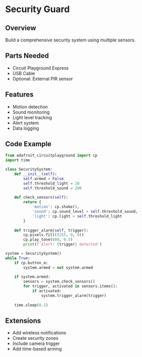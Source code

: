 # Security Guard

## Overview
Build a comprehensive security system using multiple sensors.

## Parts Needed
- Circuit Playground Express
- USB Cable
- Optional: External PIR sensor

## Features
- Motion detection
- Sound monitoring
- Light level tracking
- Alert system
- Data logging

## Code Example
```python
from adafruit_circuitplayground import cp
import time

class SecuritySystem:
    def __init__(self):
        self.armed = False
        self.threshold_light = 20
        self.threshold_sound = 200
    
    def check_sensors(self):
        return {
            'motion': cp.shake(),
            'sound': cp.sound_level > self.threshold_sound,
            'light': cp.light > self.threshold_light
        }
    
    def trigger_alarm(self, trigger):
        cp.pixels.fill((255, 0, 0))
        cp.play_tone(880, 0.5)
        print(f'Alert! {trigger} detected')

system = SecuritySystem()
while True:
    if cp.button_a:
        system.armed = not system.armed
    
    if system.armed:
        sensors = system.check_sensors()
        for trigger, activated in sensors.items():
            if activated:
                system.trigger_alarm(trigger)
    
    time.sleep(0.1)
```

## Extensions
- Add wireless notifications
- Create security zones
- Include camera trigger
- Add time-based arming